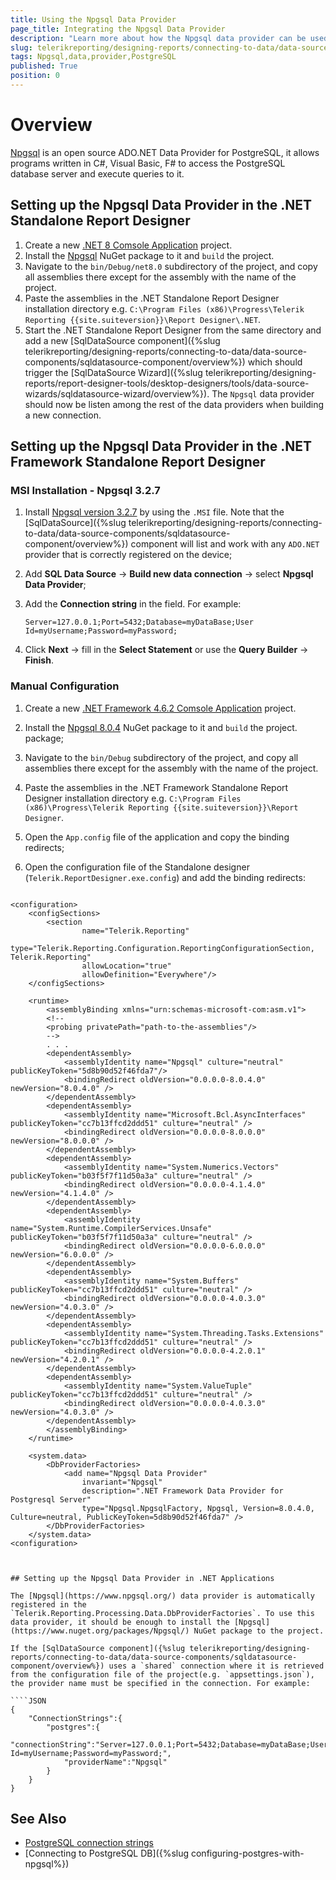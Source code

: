 ```yaml
---
title: Using the Npgsql Data Provider
page_title: Integrating the Npgsql Data Provider
description: "Learn more about how the Npgsql data provider can be used by the SqlDataSource component in Telerik Reporting."
slug: telerikreporting/designing-reports/connecting-to-data/data-source-components/sqldatasource-component/using-data-providers/using-npgsql-data-provider
tags: Npgsql,data,provider,PostgreSQL
published: True
position: 0
---
```


# Overview

[Npgsql](https://www.npgsql.org/) is an open source ADO.NET Data Provider for PostgreSQL, it allows programs written in C#, Visual Basic, F# to access the PostgreSQL database server and execute queries to it.

## Setting up the Npgsql Data Provider in the .NET Standalone Report Designer

1. Create a new [.NET 8 Comsole Application](https://learn.microsoft.com/en-us/dotnet/csharp/tutorials/console-teleprompter) project.
1. Install the [Npgsql](https://www.nuget.org/packages/Npgsql/) NuGet package to it and `build` the project.
1. Navigate to the `bin/Debug/net8.0` subdirectory of the project, and copy all assemblies there except for the assembly with the name of the project.
1. Paste the assemblies in the .NET Standalone Report Designer installation directory e.g. `C:\Program Files (x86)\Progress\Telerik Reporting {{site.suiteversion}}\Report Designer\.NET`.
1. Start the .NET Standalone Report Designer from the same directory and add a new [SqlDataSource component]({%slug telerikreporting/designing-reports/connecting-to-data/data-source-components/sqldatasource-component/overview%}) which should trigger the [SqlDataSource Wizard]({%slug telerikreporting/designing-reports/report-designer-tools/desktop-designers/tools/data-source-wizards/sqldatasource-wizard/overview%}). The `Npgsql` data provider should now be listen among the rest of the data providers when building a new connection.


## Setting up the Npgsql Data Provider in the .NET Framework Standalone Report Designer

### MSI Installation - Npgsql 3.2.7

1. Install [Npgsql version 3.2.7](https://github.com/npgsql/npgsql/releases/tag/v3.2.7) by using the `.MSI` file. Note that the [SqlDataSource]({%slug telerikreporting/designing-reports/connecting-to-data/data-source-components/sqldatasource-component/overview%}) component will list and work with any `ADO.NET` provider that is correctly registered on the device;
1. Add **SQL Data Source** -> **Build new data connection** -> select **Npgsql Data Provider**;
1. Add the **Connection string** in the field. For example:

	`Server=127.0.0.1;Port=5432;Database=myDataBase;User Id=myUsername;Password=myPassword;`

1. Click **Next** -> fill in the **Select Statement** or use the **Query Builder** -> **Finish**.

### Manual Configuration

1. Create a new [.NET Framework 4.6.2 Comsole Application](https://learn.microsoft.com/en-us/dotnet/csharp/tutorials/console-teleprompter) project.
1. Install the [Npgsql 8.0.4](https://www.nuget.org/packages/Npgsql/8.0.4) NuGet package to it and `build` the project. package;
1. Navigate to the `bin/Debug` subdirectory of the project, and copy all assemblies there except for the assembly with the name of the project.
1. Paste the assemblies in the .NET Framework Standalone Report Designer installation directory e.g. `C:\Program Files (x86)\Progress\Telerik Reporting {{site.suiteversion}}\Report Designer`.
1. Open the `App.config` file of the application and copy the binding redirects;
1. Open the configuration file of the Standalone designer (`Telerik.ReportDesigner.exe.config`) and add the binding redirects:

	````XML
<?xml version="1.0" encoding="utf-8"?>
	<configuration>
		<configSections>
			<section
					name="Telerik.Reporting"
					type="Telerik.Reporting.Configuration.ReportingConfigurationSection, Telerik.Reporting"
					allowLocation="true"
					allowDefinition="Everywhere"/>
		</configSections>

		<runtime>
			<assemblyBinding xmlns="urn:schemas-microsoft-com:asm.v1">
			<!--
			<probing privatePath="path-to-the-assemblies"/>
			-->
			. . . 
			<dependentAssembly>
				<assemblyIdentity name="Npgsql" culture="neutral" publicKeyToken="5d8b90d52f46fda7"/>
				<bindingRedirect oldVersion="0.0.0.0-8.0.4.0" newVersion="8.0.4.0" />
			</dependentAssembly>
			<dependentAssembly>
				<assemblyIdentity name="Microsoft.Bcl.AsyncInterfaces" publicKeyToken="cc7b13ffcd2ddd51" culture="neutral" />
				<bindingRedirect oldVersion="0.0.0.0-8.0.0.0" newVersion="8.0.0.0" />
			</dependentAssembly>
			<dependentAssembly>
				<assemblyIdentity name="System.Numerics.Vectors" publicKeyToken="b03f5f7f11d50a3a" culture="neutral" />
				<bindingRedirect oldVersion="0.0.0.0-4.1.4.0" newVersion="4.1.4.0" />
			</dependentAssembly>
			<dependentAssembly>
				<assemblyIdentity name="System.Runtime.CompilerServices.Unsafe" publicKeyToken="b03f5f7f11d50a3a" culture="neutral" />
				<bindingRedirect oldVersion="0.0.0.0-6.0.0.0" newVersion="6.0.0.0" />
			</dependentAssembly>
			<dependentAssembly>
				<assemblyIdentity name="System.Buffers" publicKeyToken="cc7b13ffcd2ddd51" culture="neutral" />
				<bindingRedirect oldVersion="0.0.0.0-4.0.3.0" newVersion="4.0.3.0" />
			</dependentAssembly>
			<dependentAssembly>
				<assemblyIdentity name="System.Threading.Tasks.Extensions" publicKeyToken="cc7b13ffcd2ddd51" culture="neutral" />
				<bindingRedirect oldVersion="0.0.0.0-4.2.0.1" newVersion="4.2.0.1" />
			</dependentAssembly>
			<dependentAssembly>
				<assemblyIdentity name="System.ValueTuple" publicKeyToken="cc7b13ffcd2ddd51" culture="neutral" />
				<bindingRedirect oldVersion="0.0.0.0-4.0.3.0" newVersion="4.0.3.0" />
			</dependentAssembly>
			</assemblyBinding>
		</runtime>

		<system.data>
			<DbProviderFactories>
				<add name="Npgsql Data Provider"
					invariant="Npgsql"
					description=".NET Framework Data Provider for Postgresql Server"
					type="Npgsql.NpgsqlFactory, Npgsql, Version=8.0.4.0, Culture=neutral, PublicKeyToken=5d8b90d52f46fda7" />
			</DbProviderFactories>
		</system.data>
	<configuration>
````


## Setting up the Npgsql Data Provider in .NET Applications

The [Npgsql](https://www.npgsql.org/) data provider is automatically registered in the `Telerik.Reporting.Processing.Data.DbProviderFactories`. To use this data provider, it should be enough to install the [Npgsql](https://www.nuget.org/packages/Npgsql/) NuGet package to the project.

If the [SqlDataSource component]({%slug telerikreporting/designing-reports/connecting-to-data/data-source-components/sqldatasource-component/overview%}) uses a `shared` connection where it is retrieved from the configuration file of the project(e.g. `appsettings.json`), the provider name must be specified in the connection. For example:

````JSON
{
	"ConnectionStrings":{
		"postgres":{
			"connectionString":"Server=127.0.0.1;Port=5432;Database=myDataBase;User Id=myUsername;Password=myPassword;",
			"providerName":"Npgsql"
		}
	}
}
````

## See Also

* [PostgreSQL connection strings](https://www.connectionstrings.com/postgresql/)
* [Connecting to PostgreSQL DB]({%slug configuring-postgres-with-npgsql%})
